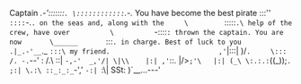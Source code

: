 Captain                           _.-':::::::`.
                                  \::::::::::::`.-._
You have become the best pirate    \:::''   `::::`-.`.
on the seas and, along with the     \         `:::::`.\
help of the crew, have over          \          `-::::`:
thrown the captain. You are now       \______       `:::`.
in charge. Best of luck to you        .|_.-'__`._     `:::\
my friend.                           ,'`|:::|  )/`.     \:::
                                    /. -.`--'  : /.\     ::|
                                    `-,-'  _,'/| \|\\    |:|
                                     ,'`::.    |/>`;'\   |:|
                                     (_\ \:.:.:`((_));`. ;:|
                                     \.:\ ::_:_:_`-','  `-:|
                                       `:\\|     SSt:
                                          )`__...---'